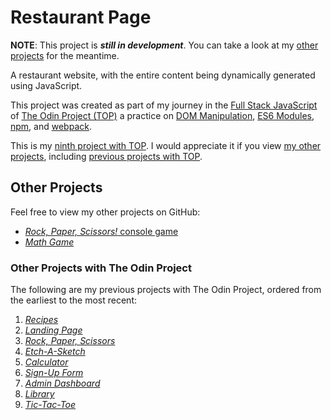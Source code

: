 # Restaurant Page

**NOTE**: This project is **_still in development_**. You can take a look at my [other projects](#other-projects) for the meantime.

A restaurant website, with the entire content being dynamically generated using JavaScript.

This project was created as part of my journey in the [Full Stack JavaScript](https://www.theodinproject.com/paths/full-stack-javascript) of [The Odin Project (TOP)](https://www.theodinproject.com) a practice on [DOM Manipulation](https://www.theodinproject.com/lessons/foundations-dom-manipulation-and-events), [ES6 Modules](https://www.theodinproject.com/lessons/javascript-es6-modules), [npm](https://www.theodinproject.com/lessons/node-path-javascript-npm), and [webpack](https://www.theodinproject.com/lessons/javascript-webpack).

This is my [ninth project with TOP](https://www.theodinproject.com/lessons/node-path-javascript-restaurant-page). I would appreciate it if you view [my other projects](#other-projects), including [previous projects with TOP](#other-projects-with-the-odin-project).

## Other Projects

Feel free to view my other projects on GitHub:

- [_Rock, Paper, Scissors!_ console game](https://github.com/ali-aboulsauood/rock-paper-scissors-cpp)
- [_Math Game_](https://github.com/ali-aboulsauood/math-game)

### Other Projects with The Odin Project

The following are my previous projects with The Odin Project, ordered from the earliest to the most recent:

1. [_Recipes_](https://github.com/ali-aboulsauood/odin-recipes)
2. [_Landing Page_](https://github.com/ali-aboulsauood/landing-page)
3. [_Rock, Paper, Scissors_](https://github.com/ali-aboulsauood/rock-paper-scissors)
4. [_Etch-A-Sketch_](https://github.com/ali-aboulsauood/etch-a-sketch)
5. [_Calculator_](https://github.com/ali-aboulsauood/calculator)
6. [_Sign-Up Form_](https://github.com/ali-aboulsauood/sign-up-form)
7. [_Admin Dashboard_](https://github.com/ali-aboulsauood/admin-dashboard)
8. [_Library_](https://github.com/ali-aboulsauood/library)
9. [_Tic-Tac-Toe_](https://github.com/ali-aboulsauood/tic-tac-toe)
